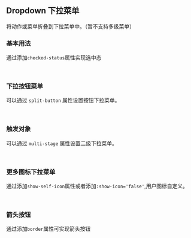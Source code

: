 <div class="demo-header">
<p class="overviewicon">
  <span class="wapi-form-usercontact"/>
</p>
 
## Dropdown 下拉菜单
 
<nova-uxlink widget-name="Dropdown"></nova-uxlink>
 
将动作或菜单折叠到下拉菜单中。（暂不支持多级菜单）
 
</div>
 
### 基本用法
 
通过添加`checked-status`属性实现选中态
 
<nova-demo-view link="dropdown/basic-usage.vue"></nova-demo-view>
 
<br />
 
### 下拉按钮菜单
 
可以通过 `split-button` 属性设置按钮下拉菜单。
 
<nova-demo-view link="dropdown/button-dropdown.vue"></nova-demo-view>
 
<br />
 
### 触发对象
 
可以通过 `multi-stage` 属性设置二级下拉菜单。
 
<nova-demo-view link="dropdown/multi-stage.vue"></nova-demo-view>
 
<br />
 
### 更多图标下拉菜单
 
通过添加`show-self-icon`属性或者添加`:show-icon='false'`,用户图标自定义。
 
<nova-demo-view link="dropdown/many-dropdown.vue"></nova-demo-view>
 
<br />
 
### 箭头按钮
 
通过添加`border`属性可实现箭头按钮
 
<nova-demo-view link="dropdown/arrow-button.vue"></nova-demo-view>
 
<br />